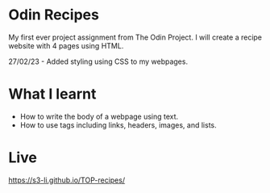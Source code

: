 # Odin Recipes
My first ever project assignment from The Odin Project. I will create a recipe website with 4 pages using HTML.

27/02/23 - Added styling using CSS to my webpages.

# What I learnt
* How to write the body of a webpage using text.
* How to use tags including links, headers, images, and lists.

# Live
https://s3-li.github.io/TOP-recipes/
